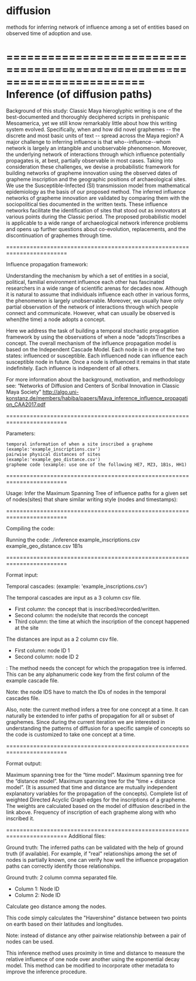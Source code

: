 # diffusion
methods for inferring network of influence among a set of entities based on observed time of adoption and use.

========================================================================
    Inference (of diffusion paths)
========================================================================

Background of this study:
Classic Maya hieroglyphic writing is one of the best-documented and thoroughly deciphered scripts in prehispanic Mesoamerica, yet we still know remarkably little about how this writing system evolved. Specifically, when and how did novel graphemes -- the discrete and most basic units of text -- spread across the Maya region? A major challenge to inferring influence is that who--influence--whom network is largely an intangible and unobservable phenomenon. Moreover, the underlying network of interactions through which influence potentially propagates is, at best, partially observable in most cases. Taking into consideration these challenges, we devise a probabilistic framework for building networks of grapheme innovation using the observed dates of grapheme inscription and the geographic positions of archaeological sites. We use the Susceptible-Infected (SI) transmission model from mathematical epidemiology as the basis of our proposed method. The inferred influence networks of grapheme innovation are validated  by comparing them with the sociopolitical ties documented in the written texts. These  influence networks facilitate the identification of sites that stood out as innovators at various points during the Classic period. The proposed probabilistic model is applicable to a wide range of archaeological network inference problems and opens up further questions about co-evolution, replacements, and the discontinuation of graphemes through time.


========================================================================

Influence propagation framework: 

Understanding the mechanism by which a set of entities in a social, political, familial environment influence each other has fascinated  researchers in a wide range of scientific arenas for decades now. Although it is natural to assume that individuals influence each other in various forms, the phenomenon is largely unobservable. Moreover, we usually have only partial observation of the network of interactions through which people connect and communicate.  However, what can usually be observed is when(the time) a node adopts a concept. 

Here we address the task of building a temporal stochastic propagation framework by using the observations of when a node “adopts”/inscribes a concept. The overall mechanism of the influence propagation model is based on the  Independent Cascade Model.  Each node is in one of the two states: influenced or susceptible. Each influenced node can influence each susceptible node in future. Once a node is influenced it remains in that state indefinitely.  Each influence is independent of all others.

For more information about the background, motivation, and methodology see:
  	“Networks of Diffusion and Centers of Scribal Innovation in Classic Maya Society”
	http://algo.uni-konstanz.de/members/habiba/papers/Maya_inference_influence_propagation_CAA2017.pdf
  
========================================================================

Parameters:

	temporal information of when a site inscribed a grapheme (example:'example_inscriptions.csv')
	pairwise physical distances of sites (example:'example_geo_distance.csv')
	grapheme code (example: use one of the following HE7, MZ3, 1B1s, HH1)
	    

========================================================================

Usage:
Infer the Maximum Spanning Tree of influence paths for a given set of nodes(sites) that share similar writing style  (nodes and timestamps):

========================================================================

Compiling the code:

Running the code:
./inference example_inscriptions.csv example_geo_distance.csv 1B1s

========================================================================

Format input:

Temporal cascades: (example: 'example_inscriptions.csv')

The temporal cascades are input as a 3 column csv file. 
- First column: the concept that is inscribed/recorded/written.
- Second column: the node/site that records the concept
- Third column: the time at which the inscription of the concept happened at the site

The distances are input as a 2 column csv file.
- First column: node ID 1
- Second column: node ID 2

<concept ID>: The method needs the concept for which the propagation tree is inferred.  This can be any alphanumeric code key from the first column of the example cascade file.

Note: the node IDS have to match the IDs of nodes in the temporal cascades file.

Also, note: the current method infers a tree for one concept at a time. It can naturally be extended to infer paths of propagation for all or subset of graphemes. Since during the current iteration we are interested in understanding the patterns of diffusion for a specific sample of concepts so the code is customized to take one concept at a time. 

========================================================================

Format output:

Maximum spanning tree for the “time model”.
Maximum spanning tree for the “distance model”.
Maximum spanning tree for the “time + distance model”.  (It is assumed that time and distance are mutually independent explanatory variables for the propagation of the concepts). 
Complete list of weighted Directed Acyclic Graph edges for the inscriptions of a grapheme. The weights are calculated based on the model of diffusion described in the link above.
Frequency of inscription of each grapheme along with who inscribed it.

========================================================================
Additional files:

Ground truth:
The inferred paths can be validated with the help of ground truth (if available). For example, if "real" relationships among the set of nodes is partially known, one can verify how well the influence propagation paths can correctly identify those relationships.

Ground truth: 2 column comma separated file.
- Column 1: Node ID
- Column 2: Node ID

Calculate geo distance among the nodes. 

This code simply calculates the "Havershine" distance between two points on earth based on their latitudes and longitudes. 

Note: instead of distance any other pairwise relationship between a pair of nodes can be used.

This inference method uses proximity in time and distance to measure the relative influence of one node over another using the exponential decay model. This method can be modified to incorporate other metadata to improve the inference procedure. 

